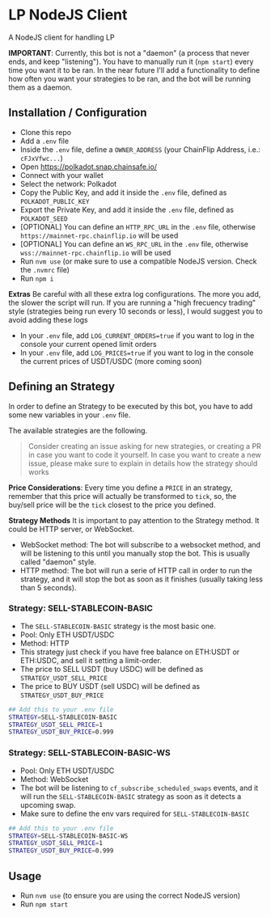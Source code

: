 # LP NodeJS Client

A NodeJS client for handling LP

**IMPORTANT**: Currently, this bot is not a "daemon" (a process that never ends, and keep "listening"). You have to manually run it (`npm start`) every time you want it to be ran. In the near future I'll add a functionality to define how often you want your strategies to be ran, and the bot will be running them as a daemon.

## Installation / Configuration

- Clone this repo
- Add a `.env` file
- Inside the `.env` file, define a `OWNER_ADDRESS` (your ChainFlip Address, i.e.: `cFJxVfwc...`)
- Open https://polkadot.snap.chainsafe.io/
- Connect with your wallet
- Select the network: Polkadot
- Copy the Public Key, and add it inside the `.env` file, defined as `POLKADOT_PUBLIC_KEY`
- Export the Private Key, and add it inside the `.env` file, defined as `POLKADOT_SEED`
- [OPTIONAL] You can define an `HTTP_RPC_URL` in the `.env` file, otherwise `https://mainnet-rpc.chainflip.io` will be used
- [OPTIONAL] You can define an `WS_RPC_URL` in the `.env` file, otherwise `wss://mainnet-rpc.chainflip.io` will be used
- Run `nvm use` (or make sure to use a compatible NodeJS version. Check the `.nvmrc` file)
- Run `npm i`

**Extras**
Be careful with all these extra log configurations. The more you add, the slower the script will run. If you are running a "high frecuency trading" style (strategies being run every 10 seconds or less), I would suggest you to avoid adding these logs

- In your `.env` file, add `LOG_CURRENT_ORDERS=true` if you want to log in the console your current opened limit orders
- In your `.env` file, add `LOG_PRICES=true` if you want to log in the console the current prices of USDT/USDC (more coming soon)

## Defining an Strategy

In order to define an Strategy to be executed by this bot, you have to add some new variables in your `.env` file.

The available strategies are the following.

> Consider creating an issue asking for new strategies, or creating a PR in case you want to code it yourself. In case you want to create a new issue, please make sure to explain in details how the strategy should works

**Price Considerations**: Every time you define a `PRICE` in an strategy, remember that this price will actually be transformed to `tick`, so, the buy/sell price will be the `tick` closest to the price you defined.

**Strategy Methods**
It is important to pay attention to the Strategy method. It could be HTTP server, or WebSocket.

- WebSocket method: The bot will subscribe to a websocket method, and will be listening to this until you manually stop the bot. This is usually called "daemon" style.
- HTTP method: The bot will run a serie of HTTP call in order to run the strategy, and it will stop the bot as soon as it finishes (usually taking less than 5 seconds).

### Strategy: SELL-STABLECOIN-BASIC

- The `SELL-STABLECOIN-BASIC` strategy is the most basic one.
- Pool: Only ETH USDT/USDC
- Method: HTTP
- This strategy just check if you have free balance on ETH:USDT or ETH:USDC, and sell it setting a limit-order.
- The price to SELL USDT (buy USDC) will be defined as `STRATEGY_USDT_SELL_PRICE`
- The price to BUY USDT (sell USDC) will be defined as `STRATEGY_USDT_BUY_PRICE`

```bash
## Add this to your .env file
STRATEGY=SELL-STABLECOIN-BASIC
STRATEGY_USDT_SELL_PRICE=1
STRATEGY_USDT_BUY_PRICE=0.999
```

### Strategy: SELL-STABLECOIN-BASIC-WS

- Pool: Only ETH USDT/USDC
- Method: WebSocket
- The bot will be listening to `cf_subscribe_scheduled_swaps` events, and it will run the `SELL-STABLECOIN-BASIC` strategy as soon as it detects a upcoming swap.
- Make sure to define the env vars required for `SELL-STABLECOIN-BASIC`

```bash
## Add this to your .env file
STRATEGY=SELL-STABLECOIN-BASIC-WS
STRATEGY_USDT_SELL_PRICE=1
STRATEGY_USDT_BUY_PRICE=0.999
```

## Usage

- Run `nvm use` (to ensure you are using the correct NodeJS version)
- Run `npm start`
